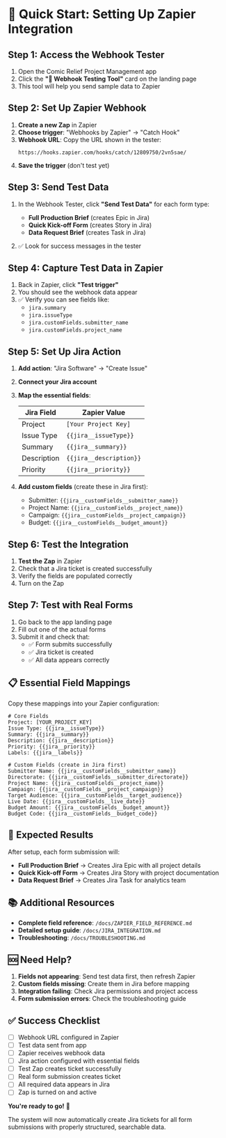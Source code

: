 # 🚀 Quick Start: Setting Up Zapier Integration

## Step 1: Access the Webhook Tester

1. Open the Comic Relief Project Management app
2. Click the **"🔧 Webhook Testing Tool"** card on the landing page
3. This tool will help you send sample data to Zapier

## Step 2: Set Up Zapier Webhook

1. **Create a new Zap** in Zapier
2. **Choose trigger**: "Webhooks by Zapier" → "Catch Hook"
3. **Webhook URL**: Copy the URL shown in the tester:
   ```
   https://hooks.zapier.com/hooks/catch/12809750/2vn5sae/
   ```
4. **Save the trigger** (don't test yet)

## Step 3: Send Test Data

1. In the Webhook Tester, click **"Send Test Data"** for each form type:
   - **Full Production Brief** (creates Epic in Jira)
   - **Quick Kick-off Form** (creates Story in Jira)
   - **Data Request Brief** (creates Task in Jira)

2. ✅ Look for success messages in the tester

## Step 4: Capture Test Data in Zapier

1. Back in Zapier, click **"Test trigger"**
2. You should see the webhook data appear
3. ✅ Verify you can see fields like:
   - `jira.summary`
   - `jira.issueType`
   - `jira.customFields.submitter_name`
   - `jira.customFields.project_name`

## Step 5: Set Up Jira Action

1. **Add action**: "Jira Software" → "Create Issue"
2. **Connect your Jira account**
3. **Map the essential fields**:

   | Jira Field | Zapier Value |
   |------------|--------------|
   | Project | `[Your Project Key]` |
   | Issue Type | `{{jira__issueType}}` |
   | Summary | `{{jira__summary}}` |
   | Description | `{{jira__description}}` |
   | Priority | `{{jira__priority}}` |

4. **Add custom fields** (create these in Jira first):
   - Submitter: `{{jira__customFields__submitter_name}}`
   - Project Name: `{{jira__customFields__project_name}}`
   - Campaign: `{{jira__customFields__project_campaign}}`
   - Budget: `{{jira__customFields__budget_amount}}`

## Step 6: Test the Integration

1. **Test the Zap** in Zapier
2. Check that a Jira ticket is created successfully
3. Verify the fields are populated correctly
4. Turn on the Zap

## Step 7: Test with Real Forms

1. Go back to the app landing page
2. Fill out one of the actual forms
3. Submit it and check that:
   - ✅ Form submits successfully
   - ✅ Jira ticket is created
   - ✅ All data appears correctly

## 📋 Essential Field Mappings

Copy these mappings into your Zapier configuration:

```
# Core Fields
Project: [YOUR_PROJECT_KEY]
Issue Type: {{jira__issueType}}
Summary: {{jira__summary}}
Description: {{jira__description}}
Priority: {{jira__priority}}
Labels: {{jira__labels}}

# Custom Fields (create in Jira first)
Submitter Name: {{jira__customFields__submitter_name}}
Directorate: {{jira__customFields__submitter_directorate}}
Project Name: {{jira__customFields__project_name}}
Campaign: {{jira__customFields__project_campaign}}
Target Audience: {{jira__customFields__target_audience}}
Live Date: {{jira__customFields__live_date}}
Budget Amount: {{jira__customFields__budget_amount}}
Budget Code: {{jira__customFields__budget_code}}
```

## 🎯 Expected Results

After setup, each form submission will:

- **Full Production Brief** → Creates Jira Epic with all project details
- **Quick Kick-off Form** → Creates Jira Story with project documentation
- **Data Request Brief** → Creates Jira Task for analytics team

## 📚 Additional Resources

- **Complete field reference**: `/docs/ZAPIER_FIELD_REFERENCE.md`
- **Detailed setup guide**: `/docs/JIRA_INTEGRATION.md`
- **Troubleshooting**: `/docs/TROUBLESHOOTING.md`

## 🆘 Need Help?

1. **Fields not appearing**: Send test data first, then refresh Zapier
2. **Custom fields missing**: Create them in Jira before mapping
3. **Integration failing**: Check Jira permissions and project access
4. **Form submission errors**: Check the troubleshooting guide

## ✅ Success Checklist

- [ ] Webhook URL configured in Zapier
- [ ] Test data sent from app
- [ ] Zapier receives webhook data
- [ ] Jira action configured with essential fields
- [ ] Test Zap creates ticket successfully
- [ ] Real form submission creates ticket
- [ ] All required data appears in Jira
- [ ] Zap is turned on and active

**You're ready to go!** 🎉

The system will now automatically create Jira tickets for all form submissions with properly structured, searchable data.